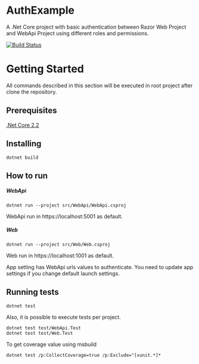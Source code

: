 # AuthExample
A .Net Core project with basic authentication between Razor Web Project and WebApi Project using different roles and permissions.

[![Build Status](https://travis-ci.org/Leanwit/AuthExample.svg?branch=master)](https://travis-ci.org/Leanwit/AuthExample)

# Getting Started
All commands described in this section will be executed in root project after clone the repository.
## Prerequisites
[.Net Core 2.2](https://dotnet.microsoft.com/download)

## Installing
```
dotnet build
```

## How to run
##### WebApi
```
dotnet run --project src/WebApi/WebApi.csproj
```
WebApi run in https://localhost:5001 as default.


##### Web
```
dotnet run --project src/Web/Web.csproj
```
Web run in https://localhost:1001 as default.

App setting has WebApi urls values to authenticate. You need to update app settings if you change default launch settings.

## Running tests
```
dotnet test
```
Also, it is possible to execute tests per project.
```
dotnet test test/WebApi.Test
dotnet test test/Web.Test
```

To get coverage value using msbuild
```
dotnet test /p:CollectCoverage=true /p:Exclude="[xunit.*]*
```

